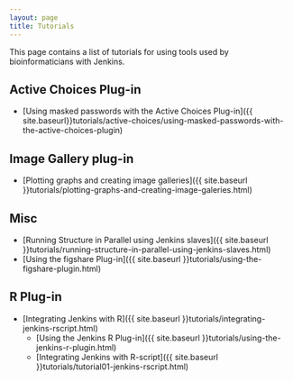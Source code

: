```yaml
---
layout: page
title: Tutorials
---
```


This page contains a list of tutorials for using tools used by 
bioinformaticians with Jenkins.

## Active Choices Plug-in

- [Using masked passwords with the Active Choices Plug-in]({{ site.baseurl}}tutorials/active-choices/using-masked-passwords-with-the-active-choices-plugin)

## Image Gallery plug-in

- [Plotting graphs and creating image galleries]({{ site.baseurl }}tutorials/plotting-graphs-and-creating-image-galeries.html)

## Misc

- [Running Structure in Parallel using Jenkins slaves]({{ site.baseurl }}tutorials/running-structure-in-parallel-using-jenkins-slaves.html)
- [Using the figshare Plug-in]({{ site.baseurl }}tutorials/using-the-figshare-plugin.html)

## R Plug-in

- [Integrating Jenkins with R]({{ site.baseurl }}tutorials/integrating-jenkins-rscript.html)
  - [Using the Jenkins R Plug-in]({{ site.baseurl }}tutorials/using-the-jenkins-r-plugin.html)
  - [Integrating Jenkins with R-script]({{ site.baseurl }}tutorials/tutorial01-jenkins-rscript.html)
